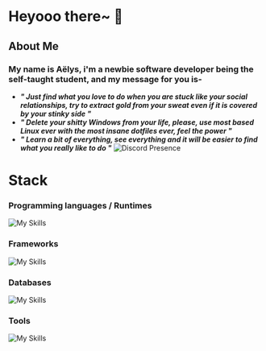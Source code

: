  #  Heyooo there~ 👋

## About Me

### My name is Aëlys, i'm a newbie software developer being the self-taught student, and my message for you is- 

- ***" Just find what you love to do when you are stuck like your social relationships, try to extract gold from your sweat even if it is covered by your stinky side "***
- ***" Delete your shitty Windows from your life, please, use most based Linux ever with the most insane dotfiles ever, feel the power "***
- ***" Learn a bit of everything, see everything and it will be easier to find what you really like to do "***
![Discord Presence](https://lanyard.cnrad.dev/api/1122714514220142672)


# Stack 

### Programming languages / Runtimes

![My Skills](https://skillicons.dev/icons?i=js,ts,nodejs,html,css,py)


### Frameworks

![My Skills](https://skillicons.dev/icons?i=django,sequelize,tailwind,express,prisma,react,vite)

### Databases 

![My Skills](https://skillicons.dev/icons?i=mysql,mongodb,sqlite)


### Tools

![My Skills](https://skillicons.dev/icons?i=docker,github,idea,postman,vscode)


